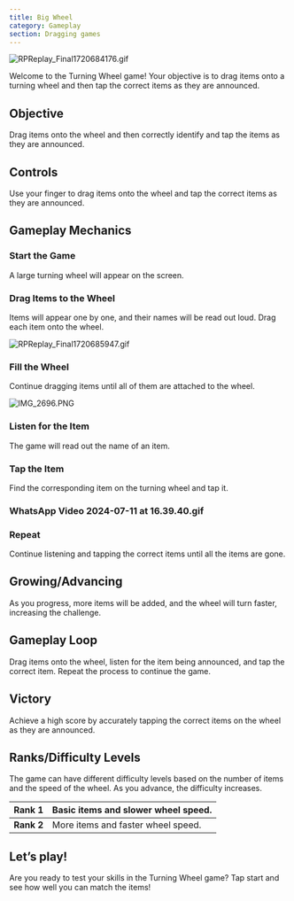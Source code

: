 ```yaml
---
title: Big Wheel
category: Gameplay
section: Dragging games
---
```

![RPReplay_Final1720684176.gif](https://help.studycat.com/hc/article_attachments/34931476777625)

Welcome to the Turning Wheel game! Your objective is to drag items onto a turning wheel and then tap the correct items as they are announced.

Objective
---------

Drag items onto the wheel and then correctly identify and tap the items as they are announced.

Controls
--------

Use your finger to drag items onto the wheel and tap the correct items as they are announced.

Gameplay Mechanics
------------------

### Start the Game

A large turning wheel will appear on the screen.

### Drag Items to the Wheel

Items will appear one by one, and their names will be read out loud. Drag each item onto the wheel.

![RPReplay_Final1720685947.gif](https://help.studycat.com/hc/article_attachments/34932060072217)

### Fill the Wheel

Continue dragging items until all of them are attached to the wheel.

![IMG_2696.PNG](https://help.studycat.com/hc/article_attachments/34825529495577)

### Listen for the Item

The game will read out the name of an item.

### Tap the Item

Find the corresponding item on the turning wheel and tap it.

### WhatsApp Video 2024-07-11 at 16.39.40.gif

### Repeat

Continue listening and tapping the correct items until all the items are gone.

Growing/Advancing
-----------------

As you progress, more items will be added, and the wheel will turn faster, increasing the challenge.

Gameplay Loop
-------------

Drag items onto the wheel, listen for the item being announced, and tap the correct item. Repeat the process to continue the game.

Victory
-------

Achieve a high score by accurately tapping the correct items on the wheel as they are announced.

Ranks/Difficulty Levels
-----------------------

The game can have different difficulty levels based on the number of items and the speed of the wheel. As you advance, the difficulty increases.

| **Rank 1** | Basic items and slower wheel speed. |
| --- | --- |
| **Rank 2** | More items and faster wheel speed. |

Let’s play!
-----------

Are you ready to test your skills in the Turning Wheel game? Tap start and see how well you can match the items!